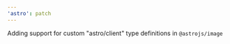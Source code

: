 ```yaml
---
'astro': patch
---
```


Adding support for custom "astro/client" type definitions in `@astrojs/image`
